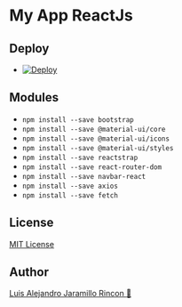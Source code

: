 # My App ReactJs

## Deploy

* [![Deploy](https://www.herokucdn.com/deploy/button.svg)](https://luis-alejandro.herokuapp.com/)

## Modules
* ``` npm install --save bootstrap ``` 
* ``` npm install --save @material-ui/core ```
* ``` npm install --save @material-ui/icons ```
* ``` npm install --save @material-ui/styles ```
* ``` npm install --save reactstrap ```
* ``` npm install --save react-router-dom ```
* ``` npm install --save navbar-react ```
* ``` npm install --save axios ```
* ``` npm install --save fetch ```

## License
[MIT License](/LICENSE)

## Author
[Luis Alejandro Jaramillo Rincon :milky_way:](https://github.com/luisalejandrojaramillo)